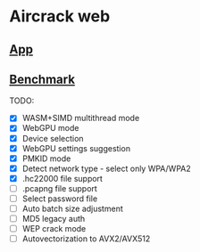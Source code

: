 # Aircrack web

## [App](https://georg95.github.io/aircrack-web/index.html)
## [Benchmark](https://georg95.github.io/aircrack-web/benchmark.html)

TODO:

- [x] WASM+SIMD multithread mode
- [x] WebGPU mode
- [x] Device selection
- [x] WebGPU settings suggestion
- [x] PMKID mode
- [x] Detect network type - select only WPA/WPA2
- [x] .hc22000 file support
- [ ] .pcapng file support
- [ ] Select password file
- [ ] Auto batch size adjustment
- [ ] MD5 legacy auth
- [ ] WEP crack mode
- [ ] Autovectorization to AVX2/AVX512
